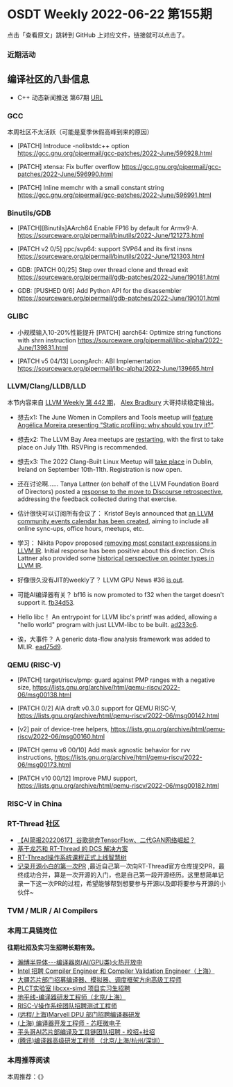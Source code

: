 # OSDT Weekly 2022-06-22 第155期

点击「查看原文」跳转到 GitHub 上对应文件，链接就可以点击了。

### 近期活动

## 编译社区的八卦信息

- C++ 动态新闻推送 第67期 [URL](https://zhuanlan.zhihu.com/p/530367102)

### GCC

本周社区不太活跃（可能是夏季休假高峰到来的原因）
- [PATCH] Introduce -nolibstdc++ option
  https://gcc.gnu.org/pipermail/gcc-patches/2022-June/596928.html

- [PATCH] xtensa: Fix buffer overflow
  https://gcc.gnu.org/pipermail/gcc-patches/2022-June/596990.html

- [PATCH] Inline memchr with a small constant string
  https://gcc.gnu.org/pipermail/gcc-patches/2022-June/596991.html

### Binutils/GDB

- [PATCH][Binutils]AArch64 Enable FP16 by default for Armv9-A.
  https://sourceware.org/pipermail/binutils/2022-June/121273.html

- [PATCH v2 0/5] ppc/svp64: support SVP64 and its first insns
  https://sourceware.org/pipermail/binutils/2022-June/121303.html

- GDB: [PATCH 00/25] Step over thread clone and thread exit
  https://sourceware.org/pipermail/gdb-patches/2022-June/190181.html

- GDB: [PUSHED 0/6] Add Python API for the disassembler
  https://sourceware.org/pipermail/gdb-patches/2022-June/190101.html

### GLIBC

- 小规模输入10-20%性能提升
  [PATCH] aarch64: Optimize string functions with shrn instruction
  https://sourceware.org/pipermail/libc-alpha/2022-June/139831.html

- [PATCH v5 04/13] LoongArch: ABI Implementation
  https://sourceware.org/pipermail/libc-alpha/2022-June/139665.html

### LLVM/Clang/LLDB/LLD

本节内容来自 [LLVM Weekly 第 442 期](http://llvmweekly.org/issue/442)，
[Alex Bradbury](https://www.linkedin.com/in/alex-bradbury/) 大哥持续稳定输出。

* 想去x1:  The June Women in Compilers and Tools meetup will [feature Angélica Moreira presenting "Static profiling: why should you try it?"](https://www.meetup.com/meetup-group-ifwtlvwd/events/286633180/).

* 想去x2:  The LLVM Bay Area meetups are [restarting](https://discourse.llvm.org/t/llvm-bay-area-monthly-meetup-mon-july-11-22-6pm/63193), with the first to take place on July 11th. RSVPing is recommended.

* 想去x3: The 2022 Clang-Built Linux Meetup will [take place](https://discourse.llvm.org/t/2022-clang-built-linux-meetup-in-dublin-ireland/63157) in Dublin, Ireland on September 10th-11th. Registration is now open.

* 还在讨论啊…… Tanya Lattner (on behalf of the LLVM Foundation Board of Directors) posted a [response to the move to Discourse retrospective](https://discourse.llvm.org/t/response-to-the-move-to-discourse-retrospective/63159), addressing the feedback collected during that exercise.

* 估计很快可以订阅所有会议了： Kristof Beyls announced that [an LLVM community events calendar has been created](https://discourse.llvm.org/t/llvm-community-events-calendar/63237), aiming to include all online sync-ups, office hours, meetups, etc.

* 学习： Nikita Popov proposed [removing most constant expressions in LLVM IR](https://discourse.llvm.org/t/rfc-remove-most-constant-expressions/63179).  Initial response has been positive about this direction. Chris Lattner also provided some [historical perspective on pointer types in LLVM IR](https://discourse.llvm.org/t/rfc-remove-most-constant-expressions/63179).

* 好像很久没有JIT的weekly了？ LLVM GPU News #36 [is out](https://discourse.llvm.org/t/llvm-gpu-news-36-june-17-2022/63300/1).

* 可能AI编译器有关？ bf16 is now promoted to f32 when the target doesn't support it.
  [fb34d53](https://reviews.llvm.org/rGfb34d531af95).

* Hello libc！ An entrypoint for LLVM libc's printf was added, allowing a "hello world" program with just LLVM-libc to be built.
  [ad233c6](https://reviews.llvm.org/rGad233c6047fc).

* 诶，大事件？ A generic data-flow analysis framework was added to MLIR.
  [ead75d9](https://reviews.llvm.org/rGead75d9434ec).

### QEMU (RISC-V)

- [PATCH] target/riscv/pmp: guard against PMP ranges with a negative size,
  https://lists.gnu.org/archive/html/qemu-riscv/2022-06/msg00138.html

- [PATCH 0/2] AIA draft v0.3.0 support for QEMU RISC-V,
  https://lists.gnu.org/archive/html/qemu-riscv/2022-06/msg00142.html

- [v2] pair of device-tree helpers,
  https://lists.gnu.org/archive/html/qemu-riscv/2022-06/msg00160.html

- [PATCH qemu v6 00/10] Add mask agnostic behavior for rvv instructions,
  https://lists.gnu.org/archive/html/qemu-riscv/2022-06/msg00173.html

- [PATCH v10 00/12] Improve PMU support,
  https://lists.gnu.org/archive/html/qemu-riscv/2022-06/msg00182.html

### RISC-V in China

### RT-Thread 社区

- [【AI简报20220617】谷歌抛弃TensorFlow、二代GAN网络崛起？](https://mp.weixin.qq.com/s/cQ-qEidijYgm98Nd6C_0_Q)
- [基于龙芯和 RT-Thread 的 DCS 解决方案](https://mp.weixin.qq.com/s/bl-oYwKrs-nOHYrOX604og)
- [RT-Thread操作系统课程正式上线智慧树](https://mp.weixin.qq.com/s/h5P2MaKWr0CSXgX8h7gdxg)
- [记录开源小白的第一次PR](https://mp.weixin.qq.com/s/j7bvadBHBP9SGsl0YkfQWg) ,最近自己第一次向RT-Thread官方仓库提交PR，最终成功合并，算是一次开源的入门，也是自己第一段开源经历。这里想简单记录一下这一次PR的过程，希望能够帮到想要参与开源以及即将要参与开源的小伙伴~


### TVM / MLIR / AI Compilers

### 本周工具链岗位

**往期社招及实习生招聘长期有效。**

- [瀚博半导体---编译器岗(AI/GPU类)火热开放中](https://mp.weixin.qq.com/s/8_KjZYa2Il4PglaGyBWk4Q)
- [Intel 招聘 Compiler Engineer 和 Compiler Validation Engineer（上海）](https://mp.weixin.qq.com/s/I3DWxXODNoLRr0kN2xMZLQ)
- [大疆芯片部门招募编译器、模拟器、调度框架方向高级工程师](https://mp.weixin.qq.com/s/Wn5NzAtUTwQNXKRvMVQWLA)
- [PLCT实验室 libcxx-simd 项目实习生招聘](https://mp.weixin.qq.com/s/EIVx5cY74GlodirySY97Qw)
- [地平线-编译器研发工程师（北京/上海）](https://mp.weixin.qq.com/s/MYObl7iWIbyrTz9hCmKWYA)
- [RISC-V操作系统团队招聘测试工程师](https://mp.weixin.qq.com/s/inLFS4pI1F74m_oJ2I7xjQ)
- [(远程/上海)Marvell DPU 部门招聘编译器研发](https://mp.weixin.qq.com/s/B6JjAhF3TZjezD1tjYHDaw)
- [(上海) 编译器开发工程师 - 芯旺微电子](https://mp.weixin.qq.com/s/nqe1-7qffnc0CaejYkpKyw)
- [平头哥AI芯片部编译及工具链团队招聘 - 校招+社招](https://mp.weixin.qq.com/s/kARbXtJotRPCNMrV-yOanA)
- [(腾讯)编译器高级研发工程师 （北京/上海/杭州/深圳）](https://mp.weixin.qq.com/s/DF-2qmHmpKZtJ1djHXM1Ug)

### 本周推荐阅读

本周推荐：《》
